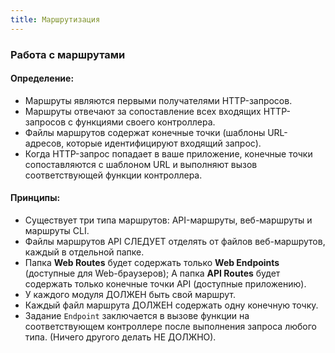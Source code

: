 ```yaml
---
title: Маршрутизация
---
```


### Работа с маршрутами

#### Определение:
- Маршруты являются первыми получателями HTTP-запросов.
- Маршруты отвечают за сопоставление всех входящих HTTP-запросов с функциями своего контроллера.
- Файлы маршрутов содержат конечные точки (шаблоны URL-адресов, которые идентифицируют входящий запрос).
- Когда HTTP-запрос попадает в ваше приложение, конечные точки сопоставляются с шаблоном URL и выполняют вызов соответствующей функции контроллера.

#### Принципы:
- Существует три типа маршрутов: API-маршруты, веб-маршруты и маршруты CLI.
- Файлы маршрутов API СЛЕДУЕТ отделять от файлов веб-маршрутов, каждый в отдельной папке.
- Папка **Web Routes** будет содержать только **Web Endpoints** (доступные для Web-браузеров); А папка **API Routes** будет содержать только конечные точки API (доступные приложению).
- У каждого модуля ДОЛЖЕН быть свой маршрут.
- Каждый файл маршрута ДОЛЖЕН содержать одну конечную точку.
- Задание `Endpoint` заключается в вызове функции на соответствующем контроллере после выполнения запроса любого типа. (Ничего другого делать НЕ ДОЛЖНО).
